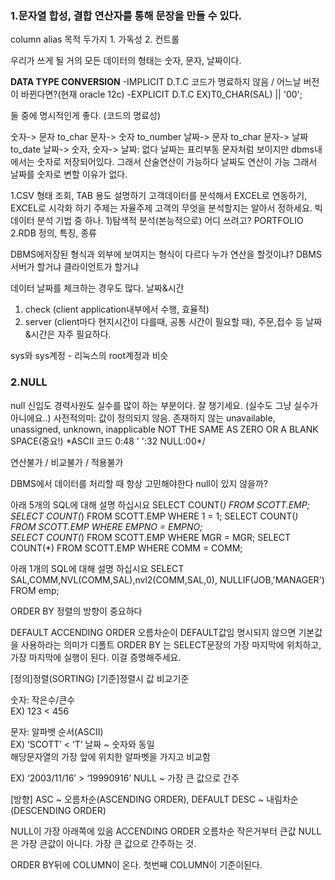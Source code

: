 <h3>1.문자열 합성, 결합 연산자를 통해 문장을 만들 수 있다.</h3>
column alias 목적 두가지
1. 가독성 2. 컨트롤 

우리가 쓰게 될 거의 모든 데이터의 형태는 숫자, 문자, 날짜이다.

<b>DATA TYPE CONVERSION</b>
-IMPLICIT D.T.C 
 코드가 명료하지 않음 / 어느날 버전이 바뀐다면?(현재 oracle 12c)
-EXPLICIT D.T.C EX)T0_CHAR(SAL) || '00'; 

둘 중에 명시적인게 좋다. (코드의 명료성)

숫자-> 문자
to_char
문자-> 숫자
to_number
날짜-> 문자
to_char
문자-> 날짜
to_date
날짜-> 숫자, 숫자-> 날짜: 없다
날짜는 표리부동 문자처럼 보이지만 dbms내에서는 숫자로 저장되어있다.
그래서 산술연산이 가능하다 날짜도 연산이 가능 그래서 날짜를 숫자로 변할 이유가 없다. 

1.CSV 형태 조회, TAB 용도 설명하기 
고객데이터를 분석해서 EXCEL로 연동하기, EXCEL로 시각화 하기 
주제는 자율주제 고객의 무엇을 분석할지는 알아서 정하세요.
빅데이터 분석 기법 중 하나.
1)탐색적 분석(본능적으로) 어디 쓰려고? PORTFOLIO
2.RDB 정의, 특징, 종류

DBMS에저장된 형식과 외부에 보여지는 형식이 다르다
누가 연산을 할것이냐? DBMS서버가 할거냐 클라이언트가 할거냐

데이터 날짜를 체크하는 경우도 많다.
날짜&시간
1) check (client application내부에서 수행, 효율적)
2) server (client마다 현지시간이 다를때, 공통 시간이 필요할 때), 
주문,접수 등 날짜&시간은 자주 필요하다.

sys와 sys계정 - 리눅스의 root계정과 비슷

<h3>2.NULL</H3>
null 신입도 경력사원도 실수를 많이 하는 부분이다.
잘 챙기세요. (실수도 그냥 실수가 아니에요..)
사전적의미: 값이 정의되지 않음. 존재하지 않는
unavailable, unassigned, unknown, inapplicable 
NOT THE SAME AS ZERO OR A BLANK SPACE(중요!)
*ASCII 코드 0:48 ' ':32 NULL:00*/

연산불가 / 비교불가 / 적용불가 

DBMS에서 데이터를 처리할 때 항상 고민해야한다 null이 있지 않을까? 

아래 5개의 SQL에 대해 설명 하십시요 
SELECT COUNT(*) FROM SCOTT.EMP;        
SELECT COUNT(*) FROM SCOTT.EMP WHERE  1 = 1; 
SELECT COUNT(*) FROM SCOTT.EMP WHERE  EMPNO = EMPNO;   
SELECT COUNT(*) FROM SCOTT.EMP WHERE  MGR = MGR;   SELECT COUNT(*) FROM SCOTT.EMP WHERE  COMM = COMM;   
 
 
아래 1개의 SQL에 대해 설명 하십시요 SELECT SAL,COMM,NVL(COMM,SAL),nvl2(COMM,SAL,0), NULLIF(JOB,'MANAGER') FROM emp;

ORDER BY 정렬의 방향이 중요하다

DEFAULT ACCENDING ORDER 오름차순이 DEFAULT값임
명시되지 않으면 기본값을 사용하라는 의미가 디폴트
ORDER BY 는 SELECT문장의 가장 마지막에 위치하고, 가장 마지막에 실행이 된다.
이걸 증명해주세요.

[정의]정렬(SORTING) 
[기준]정렬시 값 
비교기준 

숫자: 작은수/큰수     
EX)  123 < 456  

문자: 알파벳 순서(ASCII)  
EX)  ‘SCOTT’ < ‘T’ 날짜  ~ 숫자와 동일   
해당문자열의 가장 앞에 위치한 알파벳을 가지고 비교함

EX)  ‘2003/11/16’ > ‘19990916’ NULL ~ 가장 큰 값으로 간주 
 
[방향]
ASC  ~ 오름차순(ASCENDING ORDER), 
DEFAULT DESC ~ 내림차순(DESCENDING ORDER) 

NULL이 가장 아래쪽에 있음 ACCENDING ORDER 오름차순 작은거부터 큰값
NULL은 가장 큰값이 아니다. 가장 큰 값으로 간주하는 것.

ORDER BY뒤에 COLUMN이 온다. 첫번째 COLUMN이 기준이된다. 
 
